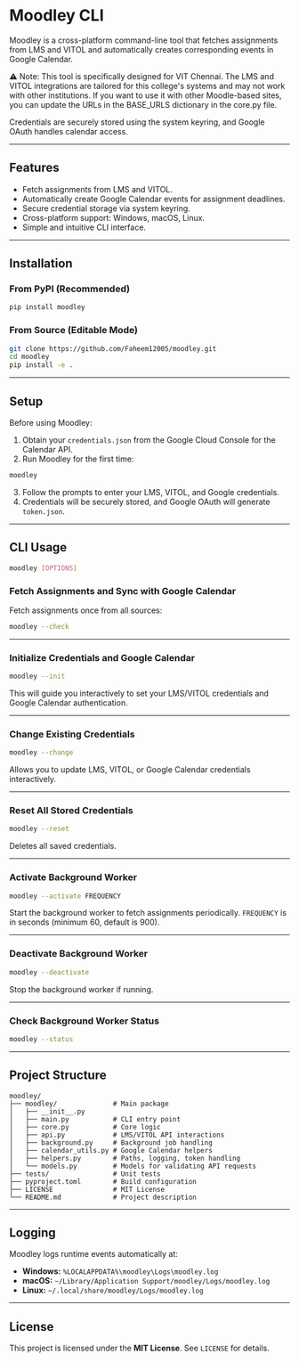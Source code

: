 # Moodley CLI
Moodley is a cross-platform command-line tool that fetches assignments from LMS and VITOL and automatically creates corresponding events in Google Calendar.

⚠️ Note: This tool is specifically designed for VIT Chennai. The LMS and VITOL integrations are tailored for this college's systems and may not work with other institutions.
If you want to use it with other Moodle-based sites, you can update the URLs in the BASE_URLS dictionary in the core.py file.

Credentials are securely stored using the system keyring, and Google OAuth handles calendar access.

---

## Features

* Fetch assignments from LMS and VITOL.
* Automatically create Google Calendar events for assignment deadlines.
* Secure credential storage via system keyring.
* Cross-platform support: Windows, macOS, Linux.
* Simple and intuitive CLI interface.

---

## Installation

### From PyPI (Recommended)

```bash
pip install moodley
```

### From Source (Editable Mode)

```bash
git clone https://github.com/Faheem12005/moodley.git
cd moodley
pip install -e .
```

---

## Setup

Before using Moodley:

1. Obtain your `credentials.json` from the Google Cloud Console for the Calendar API.
2. Run Moodley for the first time:

```bash
moodley
```

3. Follow the prompts to enter your LMS, VITOL, and Google credentials.
4. Credentials will be securely stored, and Google OAuth will generate `token.json`.

---

## CLI Usage

```bash
moodley [OPTIONS]
```

### Fetch Assignments and Sync with Google Calendar

Fetch assignments once from all sources:

```bash
moodley --check
```

---

### Initialize Credentials and Google Calendar

```bash
moodley --init
```

This will guide you interactively to set your LMS/VITOL credentials and Google Calendar authentication.

---

### Change Existing Credentials

```bash
moodley --change
```

Allows you to update LMS, VITOL, or Google Calendar credentials interactively.

---

### Reset All Stored Credentials

```bash
moodley --reset
```

Deletes all saved credentials.

---

### Activate Background Worker

```bash
moodley --activate FREQUENCY
```

Start the background worker to fetch assignments periodically.
`FREQUENCY` is in seconds (minimum 60, default is 900).

---

### Deactivate Background Worker

```bash
moodley --deactivate
```

Stop the background worker if running.

---

### Check Background Worker Status

```bash
moodley --status
```

---

## Project Structure

```
moodley/
├── moodley/              # Main package
│   ├── __init__.py
│   ├── main.py           # CLI entry point
│   ├── core.py           # Core logic
│   ├── api.py            # LMS/VITOL API interactions
│   ├── background.py     # Background job handling
│   ├── calendar_utils.py # Google Calendar helpers
│   ├── helpers.py        # Paths, logging, token handling
│   └── models.py         # Models for validating API requests
├── tests/                # Unit tests
├── pyproject.toml        # Build configuration
├── LICENSE               # MIT License
└── README.md             # Project description
```

---

## Logging

Moodley logs runtime events automatically at:

* **Windows:** `%LOCALAPPDATA%\moodley\Logs\moodley.log`
* **macOS:** `~/Library/Application Support/moodley/Logs/moodley.log`
* **Linux:** `~/.local/share/moodley/Logs/moodley.log`

---


## License

This project is licensed under the **MIT License**. See `LICENSE` for details.
